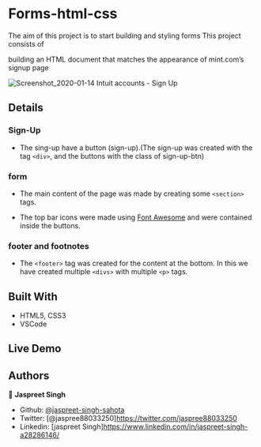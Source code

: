 # Forms-html-css

The aim of this project is to start building and styling forms This project consists of 

building an HTML document that matches the appearance of mint.com’s signup page


![Screenshot_2020-01-14 Intuit accounts - Sign Up](https://user-images.githubusercontent.com/55361440/72352451-4da2c380-3708-11ea-8d34-e4796f15daba.png)


## Details  

### Sign-Up 
- The sing-up have a button (sign-up).(The sign-up was created with the tag `<div>`, and the buttons with the class of sign-up-btn)

### form

- The main content of the page was made by creating some `<section>` tags.

- The top bar icons were made using [Font Awesome](https://fontawesome.com/) and were contained inside the buttons.

### footer and footnotes 

- The `<footer>` tag was created for the content at the bottom. In this we have created multiple `<divs>` with multiple `<p>` tags.

## Built With

- HTML5, CSS3
- VSCode

## Live Demo

## Authors

👤 **Jaspreet Singh**
- Github: [@jaspreet-singh-sahota](https://github.com/jaspreet-singh-sahota)
- Twitter: [@jaspree88033250]https://twitter.com/jaspree88033250
- Linkedin: [jaspreet Singh]https://www.linkedin.com/in/jaspreet-singh-a28286146/

